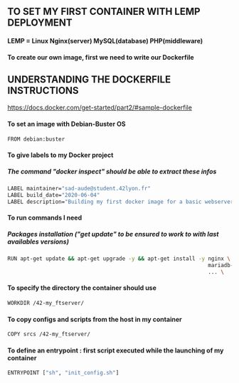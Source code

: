 ## TO SET MY FIRST CONTAINER WITH LEMP DEPLOYMENT
#### LEMP = Linux Nginx(server) MySQL(database) PHP(middleware)
#### To create our own image, first we need to write our Dockerfile

## UNDERSTANDING THE DOCKERFILE INSTRUCTIONS
https://docs.docker.com/get-started/part2/#sample-dockerfile

#### To set an image with Debian-Buster OS
```bash
FROM debian:buster
```

#### To give labels to my Docker project
##### The command "docker inspect" should be able to extract these infos
```bash
LABEL maintainer="sad-aude@student.42lyon.fr"
LABEL build_date="2020-06-04"
LABEL description="Building my first docker image for a basic webserver using LEMP"
```

#### To run commands I need
##### Packages installation ("get update" to be ensured to work to with last availables versions)
```bash
RUN apt-get update && apt-get upgrade -y && apt-get install -y nginx \
                                                               mariadb-server \
                                                               ... \
```
                                            
#### To specify the directory the container should use
```bash
WORKDIR /42-my_ftserver/
```

#### To copy configs and scripts from the host in my container
```bash
COPY srcs /42-my_ftserver/
```

#### To define an entrypoint : first script executed while the launching of my container
```bash
ENTRYPOINT ["sh", "init_config.sh"]
```
